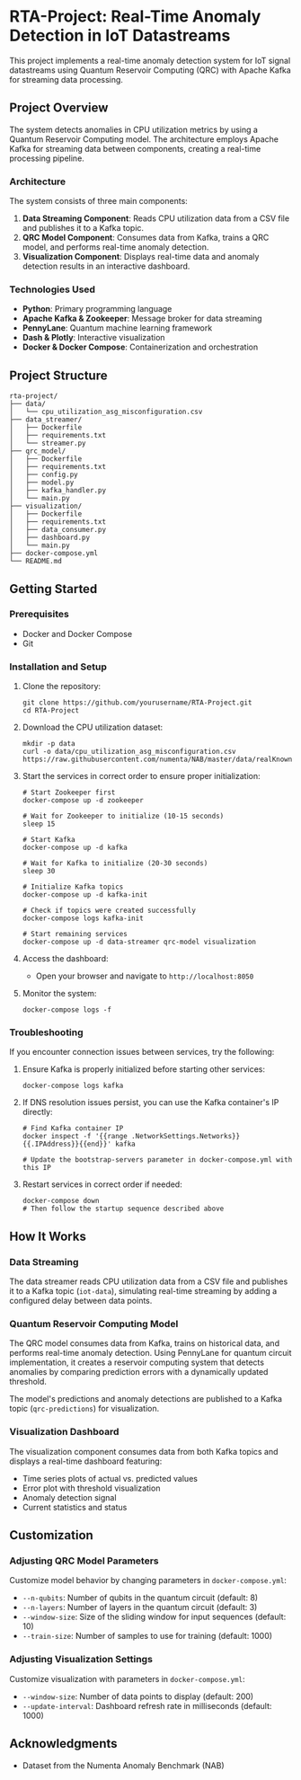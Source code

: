 # RTA-Project: Real-Time Anomaly Detection in IoT Datastreams

This project implements a real-time anomaly detection system for IoT signal datastreams using Quantum Reservoir Computing (QRC) with Apache Kafka for streaming data processing.

## Project Overview

The system detects anomalies in CPU utilization metrics by using a Quantum Reservoir Computing model. The architecture employs Apache Kafka for streaming data between components, creating a real-time processing pipeline.

### Architecture

The system consists of three main components:

1. **Data Streaming Component**: Reads CPU utilization data from a CSV file and publishes it to a Kafka topic.
2. **QRC Model Component**: Consumes data from Kafka, trains a QRC model, and performs real-time anomaly detection.
3. **Visualization Component**: Displays real-time data and anomaly detection results in an interactive dashboard.

### Technologies Used

- **Python**: Primary programming language
- **Apache Kafka & Zookeeper**: Message broker for data streaming
- **PennyLane**: Quantum machine learning framework
- **Dash & Plotly**: Interactive visualization
- **Docker & Docker Compose**: Containerization and orchestration

## Project Structure

```
rta-project/
├── data/
│   └── cpu_utilization_asg_misconfiguration.csv
├── data_streamer/
│   ├── Dockerfile
│   ├── requirements.txt
│   └── streamer.py
├── qrc_model/
│   ├── Dockerfile
│   ├── requirements.txt
│   ├── config.py
│   ├── model.py
│   ├── kafka_handler.py
│   └── main.py
├── visualization/
│   ├── Dockerfile
│   ├── requirements.txt
│   ├── data_consumer.py
│   ├── dashboard.py
│   └── main.py
├── docker-compose.yml
└── README.md
```

## Getting Started

### Prerequisites

- Docker and Docker Compose
- Git

### Installation and Setup

1. Clone the repository:
   ```
   git clone https://github.com/yourusername/RTA-Project.git
   cd RTA-Project
   ```

2. Download the CPU utilization dataset:
   ```
   mkdir -p data
   curl -o data/cpu_utilization_asg_misconfiguration.csv https://raw.githubusercontent.com/numenta/NAB/master/data/realKnownCause/cpu_utilization_asg_misconfiguration.csv
   ```

3. Start the services in correct order to ensure proper initialization:
   ```
   # Start Zookeeper first
   docker-compose up -d zookeeper
   
   # Wait for Zookeeper to initialize (10-15 seconds)
   sleep 15
   
   # Start Kafka
   docker-compose up -d kafka
   
   # Wait for Kafka to initialize (20-30 seconds)
   sleep 30
   
   # Initialize Kafka topics
   docker-compose up -d kafka-init
   
   # Check if topics were created successfully
   docker-compose logs kafka-init
   
   # Start remaining services
   docker-compose up -d data-streamer qrc-model visualization
   ```

4. Access the dashboard:
   - Open your browser and navigate to `http://localhost:8050`

5. Monitor the system:
   ```
   docker-compose logs -f
   ```

### Troubleshooting

If you encounter connection issues between services, try the following:

1. Ensure Kafka is properly initialized before starting other services:
   ```
   docker-compose logs kafka
   ```

2. If DNS resolution issues persist, you can use the Kafka container's IP directly:
   ```
   # Find Kafka container IP
   docker inspect -f '{{range .NetworkSettings.Networks}}{{.IPAddress}}{{end}}' kafka
   
   # Update the bootstrap-servers parameter in docker-compose.yml with this IP
   ```

3. Restart services in correct order if needed:
   ```
   docker-compose down
   # Then follow the startup sequence described above
   ```

## How It Works

### Data Streaming

The data streamer reads CPU utilization data from a CSV file and publishes it to a Kafka topic (`iot-data`), simulating real-time streaming by adding a configured delay between data points.

### Quantum Reservoir Computing Model

The QRC model consumes data from Kafka, trains on historical data, and performs real-time anomaly detection. Using PennyLane for quantum circuit implementation, it creates a reservoir computing system that detects anomalies by comparing prediction errors with a dynamically updated threshold.

The model's predictions and anomaly detections are published to a Kafka topic (`qrc-predictions`) for visualization.

### Visualization Dashboard

The visualization component consumes data from both Kafka topics and displays a real-time dashboard featuring:

- Time series plots of actual vs. predicted values
- Error plot with threshold visualization
- Anomaly detection signal
- Current statistics and status

## Customization

### Adjusting QRC Model Parameters

Customize model behavior by changing parameters in `docker-compose.yml`:

- `--n-qubits`: Number of qubits in the quantum circuit (default: 8)
- `--n-layers`: Number of layers in the quantum circuit (default: 3)
- `--window-size`: Size of the sliding window for input sequences (default: 10)
- `--train-size`: Number of samples to use for training (default: 1000)

### Adjusting Visualization Settings

Customize visualization with parameters in `docker-compose.yml`:

- `--window-size`: Number of data points to display (default: 200)
- `--update-interval`: Dashboard refresh rate in milliseconds (default: 1000)

## Acknowledgments

- Dataset from the Numenta Anomaly Benchmark (NAB)
